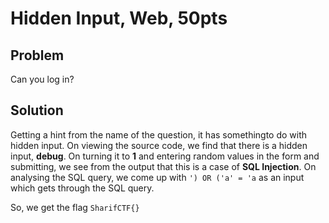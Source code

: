 # Hidden Input, Web, 50pts

## Problem

Can you log in?

## Solution

Getting a hint from the name of the question, it has somethingto do with hidden input. On viewing the source code, we find that there is a hidden input, **debug**. On turning it to **1** and entering random values in the form and submitting, we see from the output that this is a case of **SQL Injection**. On analysing the SQL query, we come up with `') OR ('a' = 'a` as an input which gets through the SQL query.

So, we get the flag `SharifCTF{}`
